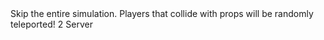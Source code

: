 <function name="IVP_SkipSimulation" parent="physenv" type="libraryfield">
	<description>
		Skip the entire simulation.
		<note>
			Players that collide with props will be randomly teleported!
		</note>
	</description>
	<value>2</value>
	<realm>Server</realm>
</function>